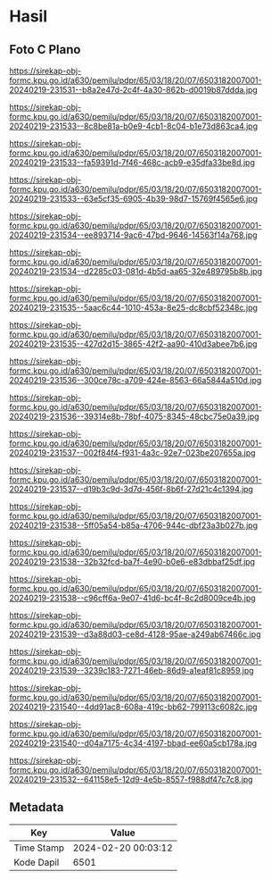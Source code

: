 # Hasil

## Foto C Plano

https://sirekap-obj-formc.kpu.go.id/a630/pemilu/pdpr/65/03/18/20/07/6503182007001-20240219-231531--b8a2e47d-2c4f-4a30-862b-d0019b87ddda.jpg

https://sirekap-obj-formc.kpu.go.id/a630/pemilu/pdpr/65/03/18/20/07/6503182007001-20240219-231533--8c8be81a-b0e9-4cb1-8c04-b1e73d863ca4.jpg

https://sirekap-obj-formc.kpu.go.id/a630/pemilu/pdpr/65/03/18/20/07/6503182007001-20240219-231533--fa59391d-7f46-468c-acb9-e35dfa33be8d.jpg

https://sirekap-obj-formc.kpu.go.id/a630/pemilu/pdpr/65/03/18/20/07/6503182007001-20240219-231533--63e5cf35-6905-4b39-98d7-15769f4565e6.jpg

https://sirekap-obj-formc.kpu.go.id/a630/pemilu/pdpr/65/03/18/20/07/6503182007001-20240219-231534--ee893714-9ac6-47bd-9646-14563f14a768.jpg

https://sirekap-obj-formc.kpu.go.id/a630/pemilu/pdpr/65/03/18/20/07/6503182007001-20240219-231534--d2285c03-081d-4b5d-aa65-32e489795b8b.jpg

https://sirekap-obj-formc.kpu.go.id/a630/pemilu/pdpr/65/03/18/20/07/6503182007001-20240219-231535--5aac6c44-1010-453a-8e25-dc8cbf52348c.jpg

https://sirekap-obj-formc.kpu.go.id/a630/pemilu/pdpr/65/03/18/20/07/6503182007001-20240219-231535--427d2d15-3865-42f2-aa90-410d3abee7b6.jpg

https://sirekap-obj-formc.kpu.go.id/a630/pemilu/pdpr/65/03/18/20/07/6503182007001-20240219-231536--300ce78c-a709-424e-8563-66a5844a510d.jpg

https://sirekap-obj-formc.kpu.go.id/a630/pemilu/pdpr/65/03/18/20/07/6503182007001-20240219-231536--39314e8b-78bf-4075-8345-48cbc75e0a39.jpg

https://sirekap-obj-formc.kpu.go.id/a630/pemilu/pdpr/65/03/18/20/07/6503182007001-20240219-231537--002f84f4-f931-4a3c-92e7-023be207655a.jpg

https://sirekap-obj-formc.kpu.go.id/a630/pemilu/pdpr/65/03/18/20/07/6503182007001-20240219-231537--d19b3c9d-3d7d-456f-8b6f-27d21c4c1394.jpg

https://sirekap-obj-formc.kpu.go.id/a630/pemilu/pdpr/65/03/18/20/07/6503182007001-20240219-231538--5ff05a54-b85a-4706-944c-dbf23a3b027b.jpg

https://sirekap-obj-formc.kpu.go.id/a630/pemilu/pdpr/65/03/18/20/07/6503182007001-20240219-231538--32b32fcd-ba7f-4e90-b0e6-e83dbbaf25df.jpg

https://sirekap-obj-formc.kpu.go.id/a630/pemilu/pdpr/65/03/18/20/07/6503182007001-20240219-231538--c96cff6a-9e07-41d6-bc4f-8c2d8009ce4b.jpg

https://sirekap-obj-formc.kpu.go.id/a630/pemilu/pdpr/65/03/18/20/07/6503182007001-20240219-231539--d3a88d03-ce8d-4128-95ae-a249ab67466c.jpg

https://sirekap-obj-formc.kpu.go.id/a630/pemilu/pdpr/65/03/18/20/07/6503182007001-20240219-231539--3239c183-7271-46eb-86d9-a1eaf81c8959.jpg

https://sirekap-obj-formc.kpu.go.id/a630/pemilu/pdpr/65/03/18/20/07/6503182007001-20240219-231540--4dd91ac8-608a-419c-bb62-799113c6082c.jpg

https://sirekap-obj-formc.kpu.go.id/a630/pemilu/pdpr/65/03/18/20/07/6503182007001-20240219-231540--d04a7175-4c34-4197-bbad-ee60a5cb178a.jpg

https://sirekap-obj-formc.kpu.go.id/a630/pemilu/pdpr/65/03/18/20/07/6503182007001-20240219-231532--641158e5-12d9-4e5b-8557-f988df47c7c8.jpg


## Metadata

| Key        | Value               |
| ---------- | ------------------- |
| Time Stamp | 2024-02-20 00:03:12 |
| Kode Dapil | 6501                |



